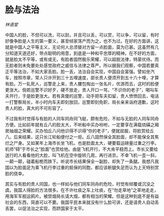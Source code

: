 # 脸与法治

*林语堂*

中国人的脸，不但可以洗，可以刮，并且可以丢，可以赏，可以争，可以留，有时好像争脸是人生的第一要义，甚至倾家荡产而为之，也不为过。在好的方面讲，这就是中国人之平等主义，无论何人总须替对方留一点脸面，莫为已甚。这虽然有几分知道天道还好，带点聪明的用意，到底是一种和平忠厚的精神。在不好的方面，就是脸太不平等，或有或无，有脸者固然极乐荣耀，可以超脱法律，特蒙优待。而无脸者则未免要处处感觉政府之威信与法律之尊严。所以据我们观察，中国若要真正平等法治，不如大家丢脸。脸一丢，法治自会实现，中国自会富强。譬如坐汽车，按照市章，常人只许开到三十五哩速度，部长贵人便须开到五十六十哩，才算有脸。万一轧死人，巡警走上来，贵人腰包掏出一张名片，优游而去，这时的脸便更涨大。倘若巡警不识好歹，硬不放走，贵人开口一骂，“不识你的老子”，喝叫车夫开行，于是脸更涨大。若有真傻的巡警，动手把车夫扣留，贵人愤愤回去，电话一打警察局长，半小时内车夫即刻放回，巡警即刻免职，局长亲来诣府道歉，这时贵人的脸，真大的不可形容了。

不过我有时觉得与有脸的人同车同舟同飞艇，颇有危险，不如与无脸的人同车同舟方便。比如前年就有丘八的脸太大，不听船中买办吩咐，一定要享在满载琉磺之厢房抽烟之荣耀。买办怕丘八问他识得不识得“你的老子”，便就屈服，将脸赏给丘八。后来结果，这只长江轮船便付之一炬。丘八固然保全其脸面，却不能保全其焦烂之尸身。又如某年上海市长坐飞机，也是脸面太大，硬要载运磅量过重之行李。机师“碍”于市长之“脸面”也赏给他。由是飞机开行，不大肯平稳而上。市长又要给送行的人看看他的大脸，叫飞机在空中旋转几周，再行进京。不幸飞机一歪一斜，一颠一颠，碰着船桅而跌下。听说市长结果保全一副脸，却失了一条腿。我想凡我国以为脸面足为乘飞机行李过重的抵保的同胞，都应该断腿失足而认为上天特别赏脸的侥幸。

其实与有脸的贵人同国，也一样如与他们同车同舟的危险，时觉有倾覆或沉没之虞。我国人得脸的方法很多。在不许吐痰之车上吐痰，在“勿走草地”之草地走走，用海军军舰运鸦片。被禁烟局长请大烟，都有相当的荣耀。但是这种到底不是有益社会的东西，简直可以不要。我国平民本来就没有什么脸可讲，还是请贵人自动丢丢罢，以促法治之实现，而跻国家于太平。